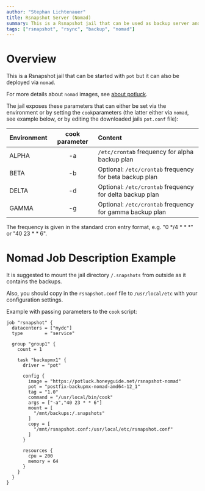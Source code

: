 ```yaml
---
author: "Stephan Lichtenauer"
title: Rsnapshot Server (Nomad)
summary: This is a Rsnapshot jail that can be used as backup server and be deployed via nomad.
tags: ["rsnapshot", "rsync", "backup", "nomad"]
---
```


# Overview

This is a Rsnapshot jail that can be started with ```pot``` but it can also be deployed via ```nomad```.

For more details about ```nomad``` images, see [about potluck](https://potluck.honeyguide.net/micro/about-potluck/).

The jail exposes these parameters that can either be set via the environment or by setting the ```cook```parameters (the latter either via ```nomad```, see example below, or by editing the downloaded jails ```pot.conf``` file):

| Environment      | cook parameter     | Content      |
| :--------------- | :----------------: | :-----------|
| ALPHA       | -a              | ```/etc/crontab``` frequency for alpha backup plan |
| BETA       | -b              | Optional: ```/etc/crontab``` frequency for beta backup plan |
| DELTA       | -d              | Optional: ```/etc/crontab``` frequency for delta backup plan |
| GAMMA       | -g              | Optional: ```/etc/crontab``` frequency for gamma backup plan |

The frequency is given in the standard cron entry format, e.g. "0 */4 * * *" or "40 23 * * 6".


# Nomad Job Description Example

It is suggested to mount the jail directory ```/.snapshots``` from outside as it contains the backups.

Also, you should copy in the ```rsnapshot.conf``` file to ```/usr/local/etc``` with your configuration settings. 

Example with passing parameters to the ```cook``` script:

```
job "rsnapshot" {
  datacenters = ["mydc"]
  type        = "service"

  group "group1" {
    count = 1 

    task "backupmx1" {
      driver = "pot"

      config {
        image = "https://potluck.honeyguide.net/rsnapshot-nomad"
        pot = "postfix-backupmx-nomad-amd64-12_1"
        tag = "1.0"
        command = "/usr/local/bin/cook"
        args = ["-a","40 23 * * 6"]
        mount = [
          "/mnt/backups:/.snapshots"
        ]
        copy = [
          "/mnt/rsnapshot.conf:/usr/local/etc/rsnapshot.conf"
        ]
      }

      resources {
        cpu = 200
        memory = 64
      }
    }
  }
}
```
